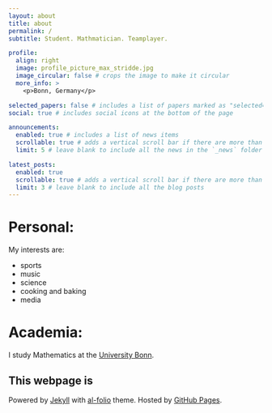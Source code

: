 ```yaml
---
layout: about
title: about
permalink: /
subtitle: Student. Mathmatician. Teamplayer.

profile:
  align: right
  image: profile_picture_max_stridde.jpg
  image_circular: false # crops the image to make it circular
  more_info: >
    <p>Bonn, Germany</p>

selected_papers: false # includes a list of papers marked as "selected={true}"
social: true # includes social icons at the bottom of the page

announcements:
  enabled: true # includes a list of news items
  scrollable: true # adds a vertical scroll bar if there are more than 3 news items
  limit: 5 # leave blank to include all the news in the `_news` folder

latest_posts:
  enabled: true
  scrollable: true # adds a vertical scroll bar if there are more than 3 new posts items
  limit: 3 # leave blank to include all the blog posts
---
```


# Personal:

My interests are:

- sports
- music
- science
- cooking and baking
- media

# Academia:

I study Mathematics at the [University Bonn](https://www.uni-bonn.de). 

## This webpage is

Powered by <a href="https://jekyllrb.com/" target="_blank">Jekyll</a> with <a href="https://github.com/alshedivat/al-folio">al-folio</a> theme.
Hosted by <a href="https://pages.github.com/" target="_blank">GitHub Pages</a>.
